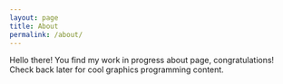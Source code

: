 ```yaml
---
layout: page
title: About
permalink: /about/
---
```


Hello there! You find my work in progress about page, congratulations!  
Check back later for cool graphics programming content.